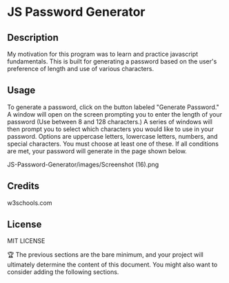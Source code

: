 # JS Password Generator

## Description

My motivation for this program was to learn and practice javascript fundamentals.
This is built for generating a password based on the user's preference of length and use of various characters.

## Usage

To generate a password, click on the button labeled "Generate Password." A window will open on the screen prompting you to enter the length of your password (Use between 8 and 128 characters.)
A series of windows will then prompt you to select which characters you would like to use in your password. Options are uppercase letters, lowercase letters, numbers, and special characters. You must choose at least one of these.
If all conditions are met, your password will generate in the page shown below.

JS-Password-Generator/images/Screenshot (16).png

## Credits

w3schools.com

## License

MIT LICENSE

🏆 The previous sections are the bare minimum, and your project will ultimately determine the content of this document. You might also want to consider adding the following sections.
